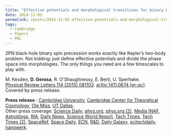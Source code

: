 ```yaml
---
title: "Effective potentials and morphological transitions for binary black-hole spin precession"
date: 2014-11-03
permalink: /posts/2014-11-03-effective-potentials-and-morphological-transitions-for-binary-black-hole-spin-precession
tags:
  - Cambridge
  - Papers
  - PRL
---
```


2PN black-hole binary spin precession works exactly like Kepler’s two-body problem. Not kidding: just define effective potentials and divide the phase space into morphologies. The only things you need are a few timescales to play with.

M. Kesden, **D. Gerosa**, R. O'Shaughnessy, E. Berti, U. Sperhake.\
[Physical Review Letters 114 (2015) 081103](http://dx.doi.org/10.1103/PhysRevLett.114.081103). [arXiv:1411.0674 [gr-qc]](https://arxiv.org/abs/1411.0674).\
Covered by press release.

**Press release** : [Cambridge University](<http://www.cam.ac.uk/research/news/new-insights-found-in-black-hole-collisions/> "Go to http://www.cam.ac.uk/research/news/new-insights-found-in-black-hole-collisions/"), [Cambridge Center for Theoretical Cosmology](<http://www.ctc.cam.ac.uk/news/150330_newsitem.php> "Go to http://www.ctc.cam.ac.uk/news/150330_newsitem.php/"), [Ole Miss](<http://news.olemiss.edu/physicists-studies-black-holes-spins-make-prestigious-journal/> "Go to http://news.olemiss.edu/physicists-studies-black-holes-spins-make-prestigious-journal/"), [UT Dallas](<http://www.utdallas.edu/news/2015/2/26-31432_New-Insight-Found-in-Black-Hole-Collisions_story-sidebar.html> "Go to http://www.utdallas.edu/news/2015/2/26-31432_New-Insight-Found-in-Black-Hole-Collisions_story-sidebar.html").  
Other press coverage: [Science Daily](<http://www.sciencedaily.com/releases/2015/02/150226110448.htm> "Go to http://www.sciencedaily.com/releases/2015/02/150226110448.htm"), [phys.org](<http://phys.org/news/2015-02-insight-black-hole-collisions.html> "Go to http://phys.org/news/2015-02-insight-black-hole-collisions.html"), [phys.org (2)](<http://phys.org/news/2015-03-insights-black-hole-collisions.html> "Go to http://phys.org/news/2015-03-insights-black-hole-collisions.html"), [Media INAF](<http://www.media.inaf.it/2015/02/27/levoluzione-di-una-binaria-di-buchi-neri/> "Go to http://www.media.inaf.it/2015/02/27/levoluzione-di-una-binaria-di-buchi-neri/"), [Astroblogs](<http://www.astroblogs.nl/2015/02/27/zwarte-gaten-zwarte-gaten-en-nog-eens-zwarte-gaten/> "Go to http://www.astroblogs.nl/2015/02/27/zwarte-gaten-zwarte-gaten-en-nog-eens-zwarte-gaten/"), [RIA](<http://ria.ru/science/20150227/1049950443.html> "Go to http://ria.ru/science/20150227/1049950443.html"), [Daily News](<http://www.dnaindia.com/scitech/report-black-hole-collisions-shed-light-on-most-energetic-event-in-universe-for-first-time-2065566> "Go to http://www.dnaindia.com/scitech/report-black-hole-collisions-shed-light-on-most-energetic-event-in-universe-for-first-time-2065566"), [Science World Report](<http://www.scienceworldreport.com/articles/22774/20150226/scientists-study-physics-behind-massive-black-hole-collisions.htm> "Go to http://www.scienceworldreport.com/articles/22774/20150226/scientists-study-physics-behind-massive-black-hole-collisions.htm"), [Tech Times](<http://www.techtimes.com/articles/35794/20150226/scientists-comes-up-solution-black-hole-collision-equation.htm> "Go to http://www.techtimes.com/articles/35794/20150226/scientists-comes-up-solution-black-hole-collision-equation.htm"), [Tech Times (2)](<http://www.techtimes.com/articles/43385/20150331/black-hole-mergers-help-astrophysicists-understand-gravitational-waves-better.htm>), [SpaceRef](<http://www.spaceref.com/news/viewpr.html?pid=45172> "Go to http://www.spaceref.com/news/viewpr.html?pid=45172"), [Space Daily](<http://www.spacedaily.com/reports/New_insight_found_in_black_hole_collisions_999.html> "Go to http://www.spacedaily.com/reports/New_insight_found_in_black_hole_collisions_999.html"), [ECN](<http://www.ecnmag.com/news/2015/02/black-hole-collisions-provide-new-insight-about-most-energetic-event-universe> "Go to http://www.ecnmag.com/news/2015/02/black-hole-collisions-provide-new-insight-about-most-energetic-event-universe"), [R&D](<http://www.rdmag.com/news/2015/02/new-insight-found-black-hole-collisions> "Go to http://www.rdmag.com/news/2015/02/new-insight-found-black-hole-collisions"), [Daily Galaxy](<http://www.dailygalaxy.com/my_weblog/2015/02/merging-black-holes-will-reveal-the-existence-of-gravity-waves.html> "Go to http://www.dailygalaxy.com/my_weblog/2015/02/merging-black-holes-will-reveal-the-existence-of-gravity-waves.html"), [scitechdaily](<http://scitechdaily.com/first-time-solutions-provide-new-insight-black-hole-collisions/>), [nanowerk](<http://www.nanowerk.com/news2/space/newsid=39193.php>).  
